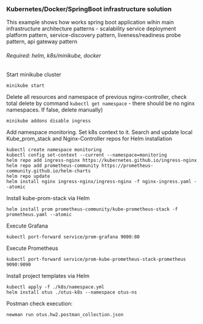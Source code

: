 ### **Kubernetes/Docker/SpringBoot infrastructure solution**

This example shows how works spring boot application wihin main infrastructure architecture patterns - scalability service deployment platform pattern, service-discovery pattern, liveness/readiness probe pattern, api gateway pattern

###### _Required: helm, k8s/minikube, docker_

Start minikube cluster

    minikube start 
Delete all resources and namespace of previous nginx-controller, check total delete by command `kubectl get namespace` - there should be no nginx namespaces. If false, delete manually)

    minikube addons disable ingress
Add namespace monitoring. Set k8s context to it. Search and update local Kube_prom_stack and Nginx-Controller repos for Helm installation

    kubectl create namespace monitoring
    kubectl config set-context --current --namespace=monitoring
    helm repo add ingress-nginx https://kubernetes.github.io/ingress-nginx
    helm repo add prometheus-community https://prometheus-community.github.io/helm-charts
    helm repo update
    helm install nginx ingress-nginx/ingress-nginx -f nginx-ingress.yaml --atomic
Install kube-prom-stack via Helm

    helm install prom prometheus-community/kube-prometheus-stack -f prometheus.yaml --atomic
Execute Grafana

    kubectl port-forward service/prom-grafana 9000:80
Execute Prometheus

    kubectl port-forward service/prom-kube-prometheus-stack-prometheus 9090:9090

Install project templates via Helm
    
    kubectl apply -f ./k8s/namespace.yml
    helm install otus ./otus-k8s --namespace otus-ns
 
Postman check execution:
    
    newman run otus.hw2.postman_collection.json
